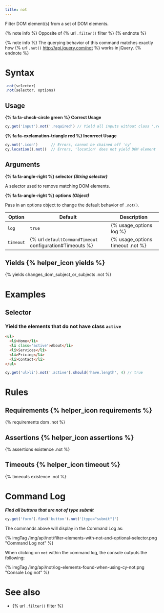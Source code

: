 ```yaml
---
title: not
---
```


Filter DOM element(s) from a set of DOM elements.

{% note info %}
Opposite of {% url `.filter()` filter %}
{% endnote %}

{% note info %}
The querying behavior of this command matches exactly how {% url `.not()` http://api.jquery.com/not %} works in jQuery.
{% endnote %}

# Syntax

```javascript
.not(selector)
.not(selector, options)
```

## Usage

**{% fa fa-check-circle green %} Correct Usage**

```javascript
cy.get('input').not('.required') // Yield all inputs without class '.required'
```

**{% fa fa-exclamation-triangle red %} Incorrect Usage**

```javascript
cy.not('.icon')      // Errors, cannot be chained off 'cy'
cy.location().not()  // Errors, 'location' does not yield DOM element
```

## Arguments

**{% fa fa-angle-right %} selector**  ***(String selector)***

A selector used to remove matching DOM elements.

**{% fa fa-angle-right %} options**  ***(Object)***

Pass in an options object to change the default behavior of `.not()`.

Option | Default | Description
--- | --- | ---
`log` | `true` | {% usage_options log %}
`timeout` | {% url `defaultCommandTimeout` configuration#Timeouts %} | {% usage_options timeout .not %}

## Yields {% helper_icon yields %}

{% yields changes_dom_subject_or_subjects .not %}

# Examples

## Selector

### Yield the elements that do not have class `active`

```html
<ul>
  <li>Home</li>
  <li class='active'>About</li>
  <li>Services</li>
  <li>Pricing</li>
  <li>Contact</li>
</ul>
```

```javascript
cy.get('ul>li').not('.active').should('have.length', 4) // true
```

# Rules

## Requirements {% helper_icon requirements %}

{% requirements dom .not %}

## Assertions {% helper_icon assertions %}

{% assertions existence .not %}

## Timeouts {% helper_icon timeout %}

{% timeouts existence .not %}

# Command Log

***Find all buttons that are not of type submit***

```javascript
cy.get('form').find('button').not('[type="submit"]')
```

The commands above will display in the Command Log as:

{% imgTag /img/api/not/filter-elements-with-not-and-optional-selector.png "Command Log not" %}

When clicking on `not` within the command log, the console outputs the following:

{% imgTag /img/api/not/log-elements-found-when-using-cy-not.png "Console Log not" %}

# See also

- {% url `.filter()` filter %}
